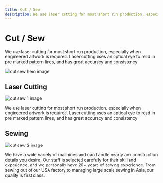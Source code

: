 ```yaml
---
title: Cut / Sew
description: We use laser cutting for most short run production, especially when engineered artwork is required. Laser cutting uses an optical eye to read in pre marked pattern lines, and has great accuracy and consistency
---
```


<columns mode="normal" number="2" number-l="2" number-m="1" number-s="1" id="cut-sew__hero">

<block id="cut-sew__hero__info">

# Cut / Sew

We use laser cutting for most short run production, especially when engineered artwork is required. Laser cutting uses an optical eye to read in pre marked pattern lines, and has great accuracy and consistency

</block>

<block id="cut-sew__hero__image-content">

![cut sew hero image](./img/cut-sew-hero.jpg)

</block>

</columns>











<columns mode="normal" number="2" number-l="2" number-m="1" number-s="1" id="cut-sew__options">

<block>

## Laser Cutting

![cut sew 1 image](./img/cut-sew-1.jpg)

We use laser cutting for most short run production, especially when engineered artwork is required. Laser cutting uses an optical eye to read in pre marked pattern lines, and has great accuracy and consistency

</block>

<block>

## Sewing

![cut sew 2 image](./img/cut-sew-2.jpg)

We have a wide variety of machines and can handle nearly any construction details you desire. Our staff is selected carefully for their skill and experience, and we personally have 20+ years of sewing experience. From sewing out of our USA factory to managing large scale sewing in Asia, our quality is first class.

</block>

</columns>